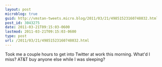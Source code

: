 ```yaml
---
layout: post
microblog: true
guid: http://vmstan-tweets.micro.blog/2011/03/21/49851523160748032.html
post_id: 3043275
date: 2011-03-21T09:15:03-0600
lastmod: 2011-03-21T09:15:03-0600
type: post
url: /2011/03/21/49851523160748032.html
---
```

Took me a couple hours to get into Twitter at work this morning. What'd I miss? AT&T buy anyone else while I was sleeping?
